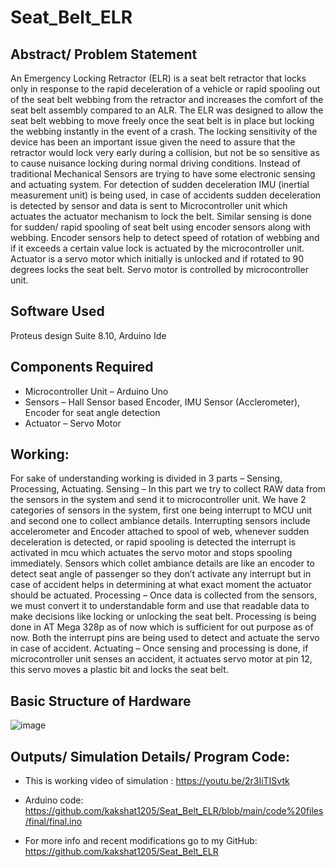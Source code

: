 # Seat_Belt_ELR
## Abstract/ Problem Statement

An Emergency Locking Retractor (ELR) is a seat belt retractor that locks only in response to the rapid deceleration of a vehicle or rapid spooling out of the seat belt webbing from the retractor and increases the comfort of the seat belt assembly compared to an ALR. The ELR was designed to allow the seat belt webbing to move freely once the seat belt is in place but locking the webbing instantly in the event of a crash. The locking sensitivity of the device has been an important issue given the need to assure that the retractor would lock very early during a collision, but not be so sensitive as to cause nuisance locking during normal driving conditions.
Instead of traditional Mechanical Sensors are trying to have some electronic sensing and actuating system.
For detection of sudden deceleration IMU (inertial measurement unit) is being used, in case of accidents sudden deceleration is detected by sensor and data is sent to Microcontroller unit which actuates the actuator mechanism to lock the belt. Similar sensing is done for sudden/ rapid spooling of seat belt using encoder sensors along with webbing. Encoder sensors help to detect speed of rotation of webbing and if it exceeds a certain value lock is actuated by the microcontroller unit.
Actuator is a servo motor which initially is unlocked and if rotated to 90 degrees locks the seat belt. Servo motor is controlled by microcontroller unit.


## Software Used
Proteus design Suite 8.10, Arduino Ide

## Components Required
- Microcontroller Unit – Arduino Uno
- Sensors – Hall Sensor based Encoder, IMU Sensor (Acclerometer), Encoder for seat angle detection
- Actuator – Servo Motor

## Working:
For sake of understanding working is divided in 3 parts – Sensing, Processing, Actuating.
Sensing – In this part we try to collect RAW data from the sensors in the system and send it to microcontroller unit. We have 2 categories of sensors in the system, first one being interrupt to MCU unit and second one to collect ambiance details.
Interrupting sensors include accelerometer and Encoder attached to spool of web, whenever sudden deceleration is detected, or rapid spooling is detected the interrupt is activated in mcu which actuates the servo motor and stops spooling immediately.
Sensors which collet ambiance details are like an encoder to detect seat angle of passenger so they don’t activate any interrupt but in case of accident helps in determining at what exact moment the actuator should be actuated.
Processing – Once data is collected from the sensors, we must convert it to understandable form and use that readable data to make decisions like locking or unlocking the seat belt. Processing is being done in AT Mega 328p as of now which is sufficient for out purpose as of now. Both the interrupt pins are being used to detect and actuate the servo in case of accident.
Actuating – Once sensing and processing is done, if microcontroller unit senses an accident, it actuates servo motor at pin 12, this servo moves a plastic bit and locks the seat belt.




## Basic Structure of Hardware

![image](https://user-images.githubusercontent.com/49076977/127124378-24d0ecc4-7b35-4c85-a74f-d3482661c709.png)



## Outputs/ Simulation Details/ Program Code:
- This is working video of simulation :
https://youtu.be/2r3IiTISvtk

- Arduino code:
https://github.com/kakshat1205/Seat_Belt_ELR/blob/main/code%20files/final/final.ino

- For more info and recent modifications go to my GitHub:
https://github.com/kakshat1205/Seat_Belt_ELR


